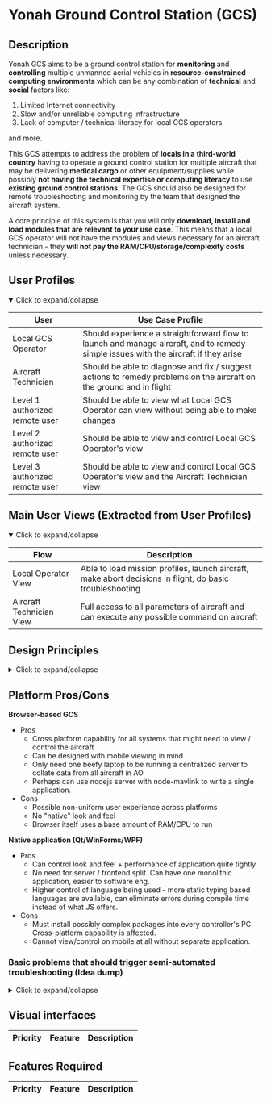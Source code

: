 # Yonah Ground Control Station (GCS)

## Description 

Yonah GCS aims to be a ground control station for **monitoring** and **controlling** multiple unmanned aerial vehicles in **resource-constrained computing environments** which can be any combination of **technical** and **social** factors like:
1. Limited Internet connectivity
2. Slow and/or unreliable computing infrastructure
3. Lack of computer / technical literacy for local GCS operators

and more.

This GCS attempts to address the problem of **locals in a third-world country** having to operate a ground control station for multiple aircraft that may be delivering **medical cargo** or other equipment/supplies while possibly **not having the technical expertise or computing literacy** to use **existing ground control stations**. The GCS should also be designed for remote troubleshooting and monitoring by the team that designed the aircraft system. 

A core principle of this system is that you will only **download, install and load modules that are relevant to your use case**. This means that a local GCS operator will not have the modules and views necessary for an aircraft technician - they **will not pay the RAM/CPU/storage/complexity costs** unless necessary. 

## User Profiles
<details open>

| User | Use Case Profile | 
| ---  | --- |
| Local GCS Operator  | Should experience a straightforward flow to launch and manage aircraft, and to remedy simple issues with the aircraft if they arise |
| Aircraft Technician | Should be able to diagnose and fix / suggest actions to remedy problems on the aircraft on the ground and in flight |
| Level 1 authorized remote user | Should be able to view what Local GCS Operator can view without being able to make changes |
| Level 2 authorized remote user | Should be able to view and control Local GCS Operator's view | 
| Level 3 authorized remote user | Should be able to view and control Local GCS Operator's view and the Aircraft Technician view |

<summary>
Click to expand/collapse
</summary>
</details>

## Main User Views (Extracted from User Profiles)
<details open>

| Flow | Description | 
| ---  | --- |
| Local Operator View  | Able to load mission profiles, launch aircraft, make abort decisions in flight, do basic troubleshooting |
| Aircraft Technician View | Full access to all parameters of aircraft and can execute any possible command on aircraft |

 <summary>
Click to expand/collapse
</summary>
</details>


## Design Principles

<details>

Based on our initial descriptions:

| Principle | Details | 
| --- | --- |
| All text must be **easily translatable** | We expect many local languages to be used for the same GCS software. Internationalization must be built into the initial design of this software. | 
| The **MSS** (Main Success Scenario*) flow must be extraordinarily **easy to follow** | Many operators are not likely to be computer-literate. The UI/UX design must have a straightforward flow for at least the MSS of the application. |
| There should be a modular system for **progressively increasing complexity/feature access** in the GCS | The most basic UI view and module requirements are for the Local GCS Operator - no more modules will be installed and run than necessary. However, ATs and remote engineers should have a large feature set on their GCSs, enabled by installing more modules and views as necessary. | 
| **Basic troubleshooting** instructions should **automatically appear** and be easy to follow | If the MSS does not occur and the problem is common and simple to address (needs accelerometer or compass calibration / reboot / just wait longer for GPS lock etc) the troubleshooting instructions should be very clearly displayed on the GCS interface. 
| **Advanced troubleshooting** information should be **clearly presented** and instructions on how to escalate the problem should be shown | If a problem is too serious to be dealt with by the operator, troubleshooting information like a set of data to copy and paste to a remote engineer, and instructions on how to do so, should be clearly displayed
| Data from **multiple aircraft** in flight must be clearly displayed (e.g. v2track.com) | As this particular GCS station scales to have multiple aircraft in flight, the GCS should be able to clearly display multiple aircraft on the same map while displaying basic flight information on each of them.
| The **RAM / disk / CPU usage** should be **kept low** | The most likely type of computer to be deployed is a cheap laptop in perhaps the 300 USD range in our case. Resource usage should be kept quite low to respect this. 
| The **network bandwidth** required for this application should be **kept as low as possible** | In rural areas in our use case, the best uplink is a 5 KBps total satellite link. The application should not tax these types of links inordinately, but should be able to scale to higher bandwidth links if installed.


*The Main Success Scenario (MSS) in this case might be: user clicks on destination and weight of cargo, waits for all lights on screen to turn green, then presses "arm and takeoff".
<summary>
Click to expand/collapse
</summary>
</details>

## Platform Pros/Cons
**Browser-based GCS**
- Pros
    - Cross platform capability for all systems that might need to view / control the aircraft   
    - Can be designed with mobile viewing in mind
    - Only need one beefy laptop to be running a centralized server to collate data from all aircraft in AO
    - Perhaps can use nodejs server with node-mavlink to write a single application. 
- Cons
    - Possible non-uniform user experience across platforms
    - No "native" look and feel
    - Browser itself uses a base amount of RAM/CPU to run
    

**Native application (Qt/WinForms/WPF)**
- Pros
    - Can control look and feel + performance of application quite tightly
    - No need for server / frontend split. Can have one monolithic application, easier to software eng.
    - Higher control of language being used - more static typing based languages are available, can eliminate errors during compile time instead of what JS offers. 
- Cons
    - Must install possibly complex packages into every controller's PC. Cross-platform capability is affected.
    - Cannot view/control on mobile at all without separate application. 
### Basic problems that should trigger semi-automated troubleshooting (Idea dump)
<details>

| Problem | Resolution |
| --------- | --------- |
| **Accelerometer re-calibration required** | Run through accelerometer calibration procedure | 
| **Compass re-calibration required** | Run through compass calibration procedure | 
| **Airspeed sensor re-calibration required** | Place hand over airspeed sensor tube and press a calibration button |
| **Battery level insufficient for flight distance** | Change batteries |
| **No GPS detected** | Check if GPS is plugged in | 
| **No GPS lock after 1 minute** | Check GPS settings and where aircraft is placed |
| **Accels/Gyros inconsistent** | Re-calibration accelerometer or restart |
<summary>
Click to expand/collapse
</summary>
</details>

## Visual interfaces
| Priority | Feature | Description |
| -------- | ------- | ----------- |



## Features Required
| Priority | Feature | Description |
| -------- | ------- | ----------- |

